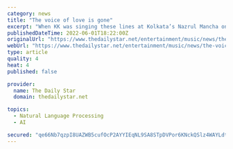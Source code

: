 ```yaml
---
category: news
title: "The voice of love is gone"
excerpt: "When KK was singing these lines at Kolkata’s Nazrul Mancha on Tuesday, no one could foresee the irony of these words."
publishedDateTime: 2022-06-01T18:22:00Z
originalUrl: "https://www.thedailystar.net/entertainment/music/news/the-voice-love-gone-3037276"
webUrl: "https://www.thedailystar.net/entertainment/music/news/the-voice-love-gone-3037276"
type: article
quality: 4
heat: 4
published: false

provider:
  name: The Daily Star
  domain: thedailystar.net

topics:
  - Natural Language Processing
  - AI

secured: "qe66Nb7qzpI8UAZWB5cufOcP2AYYIEqNL9SA8STpDVPor6KNckQSlz4WAYLdtjdLA5Eef+BpowGvYLlwF60OzhBPp4hMi2CEWyF5E0QxTKQFGvgxlnY13nNM+UUPJXc5frtR1q+mxviy6Y3nBKzqQMKJgiGBsa2J4nGdFVLNHd6y+kFYvUsjKBB+rSnXucejSv1CZxo4Bb9pJTs0U1nOUg6hGclF4IQbMcoCd041F4FbRTXj8iG3hyjBRlTwjC0ttXaCQTmb5QzVh0/oxcgxDyQwtlZewEeyMxDIPLABExkZvWeC7Smuw/AkV/rFVBXFO5Rbzi2kvAYXTheTEw2OJFPY9SymMByXFD+27PKPZrM=;biK5J22VzRtebdOkXaMv3g=="
---
```


